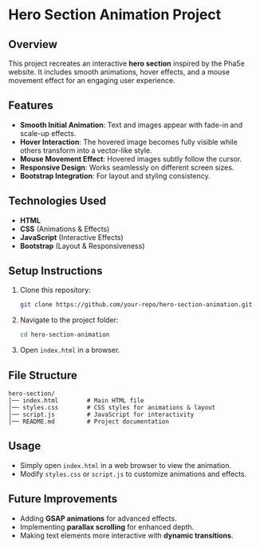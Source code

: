 # Hero Section Animation Project

## Overview
This project recreates an interactive **hero section** inspired by the Pha5e website. It includes smooth animations, hover effects, and a mouse movement effect for an engaging user experience.

## Features
- **Smooth Initial Animation**: Text and images appear with fade-in and scale-up effects.
- **Hover Interaction**: The hovered image becomes fully visible while others transform into a vector-like style.
- **Mouse Movement Effect**: Hovered images subtly follow the cursor.
- **Responsive Design**: Works seamlessly on different screen sizes.
- **Bootstrap Integration**: For layout and styling consistency.

## Technologies Used
- **HTML**
- **CSS** (Animations & Effects)
- **JavaScript** (Interactive Effects)
- **Bootstrap** (Layout & Responsiveness)

## Setup Instructions
1. Clone this repository:
   ```sh
   git clone https://github.com/your-repo/hero-section-animation.git
   ```
2. Navigate to the project folder:
   ```sh
   cd hero-section-animation
   ```
3. Open `index.html` in a browser.

## File Structure
```
hero-section/
│── index.html        # Main HTML file
│── styles.css        # CSS styles for animations & layout
│── script.js         # JavaScript for interactivity
│── README.md         # Project documentation
```

## Usage
- Simply open `index.html` in a web browser to view the animation.
- Modify `styles.css` or `script.js` to customize animations and effects.

## Future Improvements
- Adding **GSAP animations** for advanced effects.
- Implementing **parallax scrolling** for enhanced depth.
- Making text elements more interactive with **dynamic transitions**.
